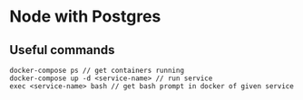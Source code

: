 # Node with Postgres

## Useful commands

```
docker-compose ps // get containers running
docker-compose up -d <service-name> // run service
exec <service-name> bash // get bash prompt in docker of given service
```